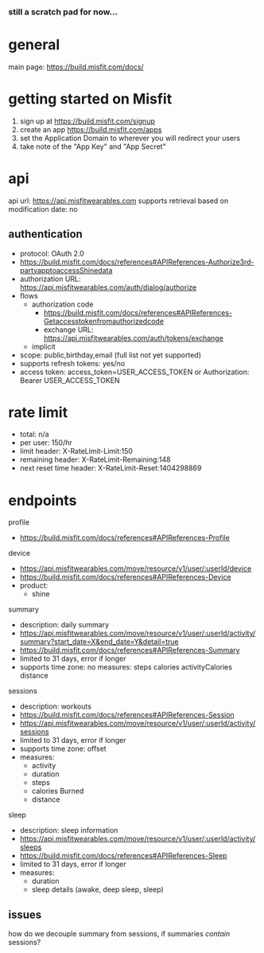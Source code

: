 ### still a scratch pad for now...

# general
main page: https://build.misfit.com/docs/

# getting started on Misfit

1. sign up at https://build.misfit.com/signup
1. create an app https://build.misfit.com/apps
  1. set the Application Domain to wherever you will redirect your users 
  1. take note of the "App Key" and "App Secret" 
 
# api
api url: https://api.misfitwearables.com
supports retrieval based on modification date: no 

## authentication

- protocol: OAuth 2.0
- https://build.misfit.com/docs/references#APIReferences-Authorize3rd-partyapptoaccessShinedata
- authorization URL: https://api.misfitwearables.com/auth/dialog/authorize
- flows 
  - authorization code
    - https://build.misfit.com/docs/references#APIReferences-Getaccesstokenfromauthorizedcode
    - exchange URL: https://api.misfitwearables.com/auth/tokens/exchange
  - implicit
- scope: public,birthday,email (full list not yet supported)
- supports refresh tokens: yes/no
- access token: access_token=USER_ACCESS_TOKEN or Authorization: Bearer USER_ACCESS_TOKEN


# rate limit

- total: n/a
- per user: 150/hr
- limit header: X-RateLimit-Limit:150
- remaining header: X-RateLimit-Remaining:148
- next reset time header: X-RateLimit-Reset:1404298869

# endpoints

profile
- https://build.misfit.com/docs/references#APIReferences-Profile

device
- https://api.misfitwearables.com/move/resource/v1/user/:userId/device
- https://build.misfit.com/docs/references#APIReferences-Device
- product:
  -  shine

summary
- description: daily summary
- https://api.misfitwearables.com/move/resource/v1/user/:userId/activity/summary?start_date=X&end_date=Y&detail=true
- https://build.misfit.com/docs/references#APIReferences-Summary
- limited to 31 days, error if longer
- supports time zone: no
measures:
    steps
    calories
    activityCalories
    distance

sessions
- description: workouts
- https://build.misfit.com/docs/references#APIReferences-Session
- https://api.misfitwearables.com/move/resource/v1/user/:userId/activity/sessions
- limited to 31 days, error if longer
- supports time zone: offset
- measures:
  -  activity
  -  duration
  -  steps
  -  calories Burned
  -  distance
    
sleep
- description: sleep information
- https://api.misfitwearables.com/move/resource/v1/user/:userId/activity/sleeps
- https://build.misfit.com/docs/references#APIReferences-Sleep
- limited to 31 days, error if longer
- measures:
  -  duration
  -  sleep details (awake, deep sleep, sleep)

## issues

how do we decouple summary from sessions, if summaries *contain* sessions?
